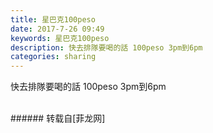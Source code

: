 ```yaml
---
title: 星巴克100peso
date: 2017-7-26 09:49
keywords: 星巴克100peso
description: 快去排隊要喝的話 100peso 3pm到6pm
categories: sharing
---
```

<td class="t_f" id="postmessage_825861">

快去排隊要喝的話 100peso 3pm到6pm<br/>
<img alt="" border="0" class="zoom" data-cf-modified-f05ef2fe988258d5b8d2c77b-="" file="http://www.flw.ph/data/appbyme/upload/image/201707/26/rIR8D6qgGErn.jpg" id="aimg_htzWV" lazyloadthumb="1" onclick="" onmouseover="" src="http://www.flw.ph/data/appbyme/upload/image/201707/26/rIR8D6qgGErn.jpg"/><br/>
<br/>
</td>
###### 转载自[菲龙网]